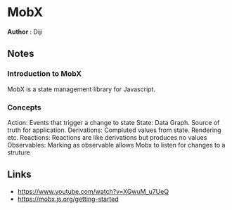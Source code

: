 # MobX

**Author** : Diji

## Notes

### Introduction to MobX

MobX is a state management library for Javascript.

### Concepts
Action: Events that trigger a change to state
State: Data Graph. Source of truth for application.
Derivations: Compluted values from state. Rendering etc.
Reactions: Reactions are like derivations but produces no values
Observables: Marking as observable allows Mobx to listen for changes to a struture

## Links
* https://www.youtube.com/watch?v=XGwuM_u7UeQ
* https://mobx.js.org/getting-started 
